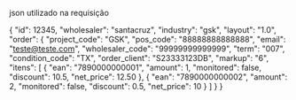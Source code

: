 json utilizado na requisição

{
  "id": 12345,
  "wholesaler": "santacruz",
  "industry": "gsk",
  "layout": "1.0",
  "order": {
    "project_code": "GSK",
    "pos_code": "88888888888888",
    "email": "teste@teste.com",
    "wholesaler_code": "99999999999999",
    "term": "007",
    "condition_code": "TX",
    "order_client": "S23333123DB",
    "markup": "6",
    "itens": [
      {
        "ean": "7890000000001",
        "amount": 1,
        "monitored": false,
        "discount": 10.5,
        "net_price": 12.50
      },
      {
        "ean": "7890000000002",
        "amount": 2,
        "monitored": false,
        "discount": 0.5,
        "net_price": 10
      }
    ]
  }
}